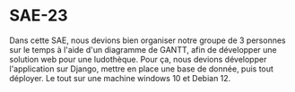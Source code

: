# SAE-23
Dans cette SAE, nous devions bien organiser notre groupe de 3 personnes sur le temps à l'aide d'un diagramme de GANTT, afin de développer une solution web pour une ludothèque. Pour ça, nous devions développer l'application sur Django, mettre en place une base de donnée, puis tout déployer. Le tout sur une machine windows 10 et Debian 12.

